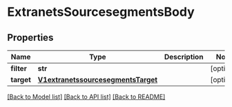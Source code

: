 # ExtranetsSourcesegmentsBody

## Properties
Name | Type | Description | Notes
------------ | ------------- | ------------- | -------------
**filter** | **str** |  | [optional] 
**target** | [**V1extranetssourcesegmentsTarget**](V1extranetssourcesegmentsTarget.md) |  | [optional] 

[[Back to Model list]](../README.md#documentation-for-models) [[Back to API list]](../README.md#documentation-for-api-endpoints) [[Back to README]](../README.md)

